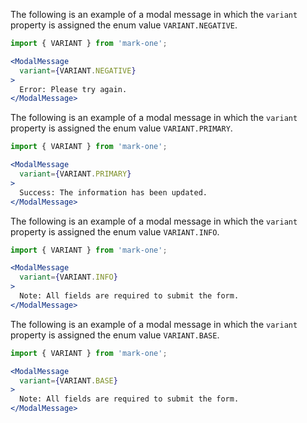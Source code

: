 The following is an example of a modal message in which the `variant` property is assigned the enum value `VARIANT.NEGATIVE`.
```jsx
import { VARIANT } from 'mark-one';

<ModalMessage
  variant={VARIANT.NEGATIVE}
>
  Error: Please try again.
</ModalMessage>
```

The following is an example of a modal message in which the `variant` property is assigned the enum value `VARIANT.PRIMARY`.
```jsx
import { VARIANT } from 'mark-one';

<ModalMessage
  variant={VARIANT.PRIMARY}
>
  Success: The information has been updated.
</ModalMessage>
```

The following is an example of a modal message in which the `variant` property is assigned the enum value `VARIANT.INFO`.
```jsx
import { VARIANT } from 'mark-one';

<ModalMessage
  variant={VARIANT.INFO}
>
  Note: All fields are required to submit the form.
</ModalMessage>
```

The following is an example of a modal message in which the `variant` property is assigned the enum value `VARIANT.BASE`.
```jsx
import { VARIANT } from 'mark-one';

<ModalMessage
  variant={VARIANT.BASE}
>
  Note: All fields are required to submit the form.
</ModalMessage>
```